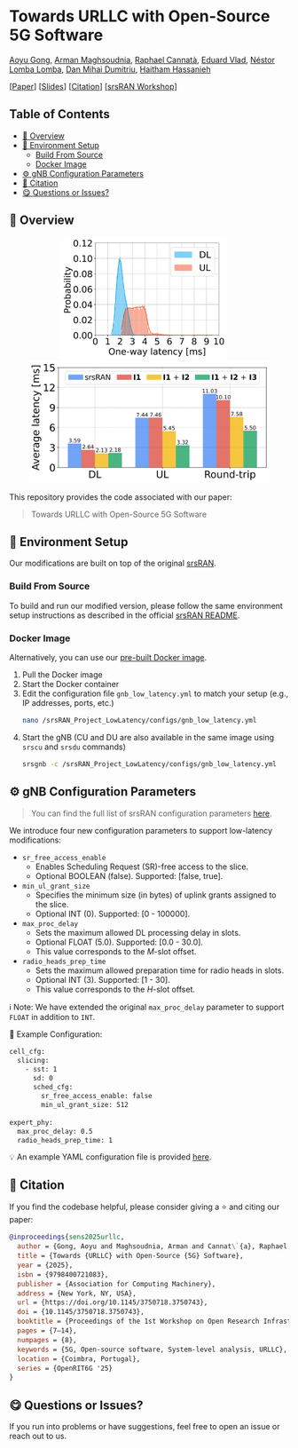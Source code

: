 # Towards URLLC with Open-Source 5G Software

[Aoyu Gong](https://aygong.com/), [Arman Maghsoudnia](https://people.epfl.ch/arman.maghsoudnia), [Raphael Cannatà](https://www.raphaelcannata.com/), [Eduard Vlad](https://evlad.de/), [Néstor Lomba Lomba](https://www.linkedin.com/in/nlomba), [Dan Mihai Dumitriu](https://www.linkedin.com/in/dmdumitriu), [Haitham Hassanieh](https://people.epfl.ch/haitham.alhassanieh?lang=en)

[[Paper](https://aygong.com/docu/openrit6g25-final5.pdf)] [[Slides](https://aygong.com/docu/openrit6g25slides.pdf)] [[Citation](#-citation)] [[srsRAN Workshop](https://www.youtube.com/watch?v=o88ti2lHDuY)]

## Table of Contents
- [🧭 Overview](#-overview)
- [🔧 Environment Setup](#-environment-setup)
  - [Build From Source](#build-from-source)
  - [Docker Image](#docker-image)
- [⚙️ gNB Configuration Parameters](#-gnb-configuration-parameters)
- [📄 Citation](#-citation)
- [😋 Questions or Issues?](#-questions-or-issues)

## 🧭 Overview

<div align="center">
  <p>
    <img src="assets/sr_free_distribution.png" height="220"/> &nbsp;&nbsp;&nbsp;&nbsp;
    <img src="assets/mean_latency_bar.png" height="220"/>
  </p>
</div>

This repository provides the code associated with our paper: 
> Towards URLLC with Open-Source 5G Software


## 🔧 Environment Setup

Our modifications are built on top of the original [srsRAN](https://github.com/srsran/srsRAN_Project).  
### Build From Source
To build and run our modified version, please follow the same environment setup instructions as described in the official [srsRAN README](/srsRAN_README.md).

### Docker Image
Alternatively, you can use our [pre-built Docker image](https://hub.docker.com/r/sensepfl/srs-gnb-low-latency).
1. Pull the Docker image
1. Start the Docker container
1. Edit the configuration file `gnb_low_latency.yml` to match your setup (e.g., IP addresses, ports, etc.) 
   ```bash
   nano /srsRAN_Project_LowLatency/configs/gnb_low_latency.yml
   ```
1. Start the gNB (CU and DU are also available in the same image using `srscu` and `srsdu` commands)
    ```bash
    srsgnb -c /srsRAN_Project_LowLatency/configs/gnb_low_latency.yml
    ```

## ⚙️ gNB Configuration Parameters

> You can find the full list of srsRAN configuration parameters [here](https://docs.srsran.com/projects/project/en/latest/user_manuals/source/config_ref.html).

We introduce four new configuration parameters to support low-latency modifications:

- `sr_free_access_enable`
    - Enables Scheduling Request (SR)-free access to the slice. 
    - Optional BOOLEAN (false). Supported: [false, true].
- `min_ul_grant_size`
    - Specifies the minimum size (in bytes) of uplink grants assigned to the slice.
    - Optional INT (0). Supported: [0 - 100000].
- `max_proc_delay`
    - Sets the maximum allowed DL processing delay in slots.
    - Optional FLOAT (5.0). Supported: [0.0 - 30.0].
    - This value corresponds to the $M$-slot offset.
- `radio_heads_prep_time`
    - Sets the maximum allowed preparation time for radio heads in slots.
    - Optional INT (3). Supported: [1 - 30].
    - This value corresponds to the $H$-slot offset.

ℹ️ Note: We have extended the original `max_proc_delay` parameter to support `FLOAT` in addition to `INT`.

🧾 Example Configuration:

```
cell_cfg:
  slicing:
    - sst: 1
      sd: 0
      sched_cfg:
        sr_free_access_enable: false
        min_ul_grant_size: 512

expert_phy:
  max_proc_delay: 0.5
  radio_heads_prep_time: 1
```

💡 An example YAML configuration file is provided [here](/configs/gnb_low_latency.yml).


## 📄 Citation

If you find the codebase helpful, please consider giving a ⭐ and citing our paper:
```bibtex
@inproceedings{sens2025urllc,
  author = {Gong, Aoyu and Maghsoudnia, Arman and Cannat\`{a}, Raphael and Vlad, Eduard and Lomba Lomba, N\'{e}stor and Dumitriu, Dan Mihai and Hassanieh, Haitham},
  title = {Towards {URLLC} with Open-Source {5G} Software},
  year = {2025},
  isbn = {9798400721083},
  publisher = {Association for Computing Machinery},
  address = {New York, NY, USA},
  url = {https://doi.org/10.1145/3750718.3750743},
  doi = {10.1145/3750718.3750743},
  booktitle = {Proceedings of the 1st Workshop on Open Research Infrastructures and Toolkits for 6G},
  pages = {7–14},
  numpages = {8},
  keywords = {5G, Open-source software, System-level analysis, URLLC},
  location = {Coimbra, Portugal},
  series = {OpenRIT6G '25}
}
```


## 😋 Questions or Issues?

If you run into problems or have suggestions, feel free to open an issue or reach out to us.
